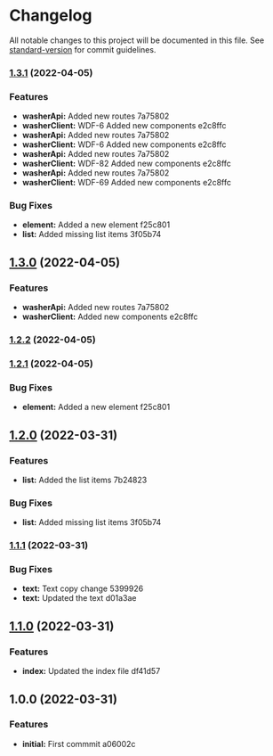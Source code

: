 # Changelog

All notable changes to this project will be documented in this file. See [standard-version](https://github.com/conventional-changelog/standard-version) for commit guidelines.

### [1.3.1](///compare/v1.3.0...v1.3.1) (2022-04-05)

### Features

* **washerApi:** Added new routes 7a75802
* **washerClient:**  WDF-6 Added new components e2c8ffc
* **washerApi:** Added new routes 7a75802
* **washerClient:**  WDF-6 Added new components e2c8ffc
* **washerApi:** Added new routes 7a75802
* **washerClient:**  WDF-82 Added new components e2c8ffc
* **washerApi:** Added new routes 7a75802
* **washerClient:**  WDF-69 Added new components e2c8ffc

### Bug Fixes

* **element:** Added a new element f25c801
* **list:** Added missing list items 3f05b74

## [1.3.0](///compare/v1.2.2...v1.3.0) (2022-04-05)


### Features

* **washerApi:** Added new routes 7a75802
* **washerClient:** Added new components e2c8ffc

### [1.2.2](///compare/v1.2.1...v1.2.2) (2022-04-05)

### [1.2.1](///compare/v1.2.0...v1.2.1) (2022-04-05)


### Bug Fixes

* **element:** Added a new element f25c801

## [1.2.0](///compare/v1.1.1...v1.2.0) (2022-03-31)


### Features

* **list:** Added the list items 7b24823


### Bug Fixes

* **list:** Added missing list items 3f05b74

### [1.1.1](///compare/v1.1.0...v1.1.1) (2022-03-31)


### Bug Fixes

* **text:** Text copy change 5399926
* **text:** Updated the text d01a3ae

## [1.1.0](///compare/v1.0.0...v1.1.0) (2022-03-31)


### Features

* **index:** Updated the index file df41d57

## 1.0.0 (2022-03-31)


### Features

* **initial:** First commmit a06002c
